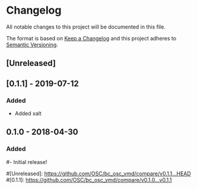 # Changelog
All notable changes to this project will be documented in this file.

The format is based on [Keep a Changelog](http://keepachangelog.com/en/1.0.0/)
and this project adheres to [Semantic Versioning](http://semver.org/spec/v2.0.0.html).

## [Unreleased]
## [0.1.1] - 2019-07-12
### Added
- Added xalt

## 0.1.0 - 2018-04-30
### Added
#- Initial release!

#[Unreleased]: https://github.com/OSC/bc_osc_vmd/compare/v0.1.1...HEAD
#[0.1.1]: https://github.com/OSC/bc_osc_vmd/compare/v0.1.0...v0.1.1
